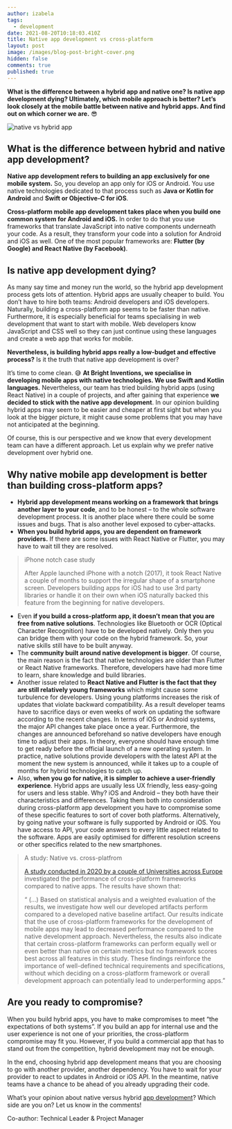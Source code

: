 ```yaml
---
author: izabela
tags:
  - development
date: 2021-08-20T10:18:03.410Z
title: Native app development vs cross-platform
layout: post
image: /images/blog-post-bright-cover.png
hidden: false
comments: true
published: true
---
```

**What is the difference between a hybrid app and native one? Is native app development dying? Ultimately, which mobile approach is better? Let’s look closely at the mobile battle between native and hybrid apps. And find out on which corner we are.** 😎

![native vs hybrid app](/images/native_hybrid_app.png)

## What is the difference between hybrid and native app development?

**Native app development refers to building an app exclusively for one mobile system.** So, you develop an app only for iOS or Android. You use native technologies dedicated to that process such as **Java or Kotlin for Android** and **Swift or Objective-C for iOS**.

**Cross-platform mobile app development takes place when you build one common system for Android and iOS.** In order to do that you use frameworks that translate JavaScript into native components underneath your code. As a result, they transform your code into a solution for Android and iOS as well. One of the most popular frameworks are: **Flutter (by Google) and React Native (by Facebook)**.

## Is native app development dying?

As many say time and money run the world, so the hybrid app development process gets lots of attention. Hybrid apps are usually cheaper to build. You don’t have to hire both teams: Android developers and iOS developers. Naturally, building a cross-platform app seems to be faster than native. Furthermore, it is especially beneficial for teams specialising in web development that want to start with mobile. Web developers know JavaScript and CSS well so they can just continue using these languages and create a web app that works for mobile.

**Nevertheless, is building hybrid apps really a low-budget and effective process?** Is it the truth that native app development is over? 

It’s time to come clean. 😅 **At Bright Inventions, we specialise in developing mobile apps with native technologies. We use Swift and Kotlin languages.** Nevertheless, our team has tried building hybrid apps (using React Native) in a couple of projects, and after gaining that experience **we decided to stick with the native app development**. In our opinion building hybrid apps may seem to be easier and cheaper at first sight but when you look at the bigger picture, it might cause some problems that you may have not anticipated at the beginning.

Of course, this is our perspective and we know that every development team can have a different approach. Let us explain why we prefer native development over hybrid one.

## Why native mobile app development is better than building cross-platform apps?

* **Hybrid app development means working on a framework that brings another layer to your code**, and to be honest – to the whole software development process. It is another place where there could be some issues and bugs. That is also another level exposed to cyber-attacks.
* **When you build hybrid apps, you are dependent on framework providers.** If there are some issues with React Native or Flutter, you may have to wait till they are resolved.

> iPhone notch case study
>
> After Apple launched iPhone with a notch (2017), it took React Native a couple of months to support the irregular shape of a smartphone screen. Developers building apps for iOS had to use 3rd party libraries or handle it on their own when iOS naturally backed this feature from the beginning for native developers.

* Even **if you build a cross-platform app, it doesn’t mean that you are free from native solutions**. Technologies like Bluetooth or OCR (Optical Character Recognition) have to be developed natively. Only then you can bridge them with your code on the hybrid framework. So, your native skills still have to be built anyway.
* The **community built around native development is bigger**. Of course, the main reason is the fact that native technologies are older than Flutter or React Native frameworks. Therefore, developers have had more time to learn, share knowledge and build libraries.
* Another issue related to **React Native and Flutter is the fact that they are still relatively young frameworks** which might cause some turbulence for developers. Using young platforms increases the risk of updates that violate backward compatibility. As a result developer teams have to sacrifice days or even weeks of work on updating the software according to the recent changes. In terms of iOS or Android systems, the major API changes take place once a year. Furthermore, the changes are announced beforehand so native developers have enough time to adjust their apps. In theory, everyone should have enough time to get ready before the official launch of a new operating system. In practice, native solutions provide developers with the latest API at the moment the new system is announced, while it takes up to a couple of months for hybrid technologies to catch up.
* Also, **when you go for native, it is simpler to achieve a user-friendly experience**. Hybrid apps are usually less UX friendly, less easy-going for users and less stable. Why? iOS and Android – they both have their characteristics and differences. Taking them both into consideration during cross-platform app development you have to compromise some of these specific features to sort of cover both platforms. Alternatively, by going native your software is fully supported by Android or iOS. You have access to API, your code answers to every little aspect related to the software. Apps are easily optimised for different resolution screens or other specifics related to the new smartphones. 

> A study: Native vs. cross-platfrom
>
> [A study conducted in 2020 by a couple of Universities across Europe](https://link.springer.com/article/10.1007%2Fs10664-020-09827-6) investigated the performance of cross-platform frameworks compared to native apps. The results have shown that:
>
> “ (...) Based on statistical analysis and a weighted evaluation of the results, we investigate how well our developed artifacts perform compared to a developed native baseline artifact. Our results indicate that the use of cross-platform frameworks for the development of mobile apps may lead to decreased performance compared to the native development approach. Nevertheless, the results also indicate that certain cross-platform frameworks can perform equally well or even better than native on certain metrics but no framework scores best across all features in this study. These findings reinforce the importance of well-defined technical requirements and specifications, without which deciding on a cross-platform framework or overall development approach can potentially lead to underperforming apps.”

## Are you ready to compromise?

When you build hybrid apps, you have to make compromises to meet “the expectations of both systems”. If you build an app for internal use and the user experience is not one of your priorities, the cross-platform compromise may fit you. However, if you build a commercial app that has to stand out from the competition, hybrid development may not be enough.

In the end, choosing hybrid app development means that you are choosing to go with another provider, another dependency. You have to wait for your provider to react to updates in Android or iOS API. In the meantime, native teams have a chance to be ahead of you already upgrading their code. 

What’s your opinion about native versus hybrid [app development](/our-areas/mobile-app-development)? Which side are you on? Let us know in the comments!



Co-author: Technical Leader & Project Manager